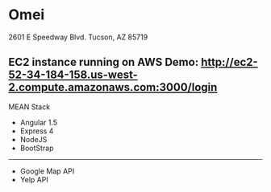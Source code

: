 # Omei
2601 E Speedway Blvd. Tucson, AZ 85719

EC2 instance running on AWS Demo: http://ec2-52-34-184-158.us-west-2.compute.amazonaws.com:3000/login
--------------------------
MEAN Stack

+ Angular 1.5 
+ Express 4 
+ NodeJS 
+ BootStrap

----------------------------

+ Google Map API
+ Yelp API

